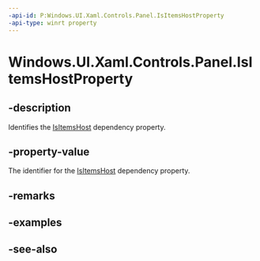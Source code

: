 ```yaml
---
-api-id: P:Windows.UI.Xaml.Controls.Panel.IsItemsHostProperty
-api-type: winrt property
---
```


<!-- Property syntax
public Windows.UI.Xaml.DependencyProperty IsItemsHostProperty { get; }
-->

# Windows.UI.Xaml.Controls.Panel.IsItemsHostProperty

## -description
Identifies the [IsItemsHost](panel_isitemshost.md) dependency property.



## -property-value
The identifier for the [IsItemsHost](panel_isitemshost.md) dependency property.

## -remarks

## -examples

## -see-also
